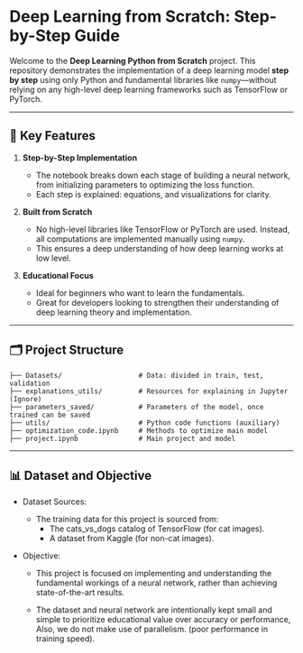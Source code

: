 # Deep Learning from Scratch: Step-by-Step Guide

Welcome to the **Deep Learning Python from Scratch** project. This repository demonstrates the implementation of a deep learning model **step by step** using only Python and fundamental libraries like `numpy`—without relying on any high-level deep learning frameworks such as TensorFlow or PyTorch.

---

## 🧠 Key Features

1. **Step-by-Step Implementation**  
   - The notebook breaks down each stage of building a neural network, from initializing parameters to optimizing the loss function.
   - Each step is explained: equations, and visualizations for clarity.

2. **Built from Scratch**  
   - No high-level libraries like TensorFlow or PyTorch are used. Instead, all computations are implemented manually using `numpy`.
   - This ensures a deep understanding of how deep learning works at low level.

3. **Educational Focus**  
   - Ideal for beginners who want to learn the fundamentals.
   - Great for developers looking to strengthen their understanding of deep learning theory and implementation.

---

## 🗂️ Project Structure
```
├── Datasets/                   # Data: divided in train, test, validation
├── explanations_utils/         # Resources for explaining in Jupyter (Ignore)
├── parameters_saved/           # Parameters of the model, once trained can be saved
├── utils/                      # Python code functions (auxiliary)
├── optimization_code.ipynb     # Methods to optimize main model
├── project.ipynb               # Main project and model
```

---

## 📊 Dataset and Objective

- Dataset Sources:

    - The training data for this project is sourced from:
        - The cats_vs_dogs catalog of TensorFlow (for cat images).
        - A dataset from Kaggle (for non-cat images).

- Objective:

    - This project is focused on implementing and understanding the fundamental workings of a neural network, rather than achieving state-of-the-art results.

    - The dataset and neural network are intentionally kept small and simple to prioritize educational value over accuracy or performance, Also, we do not make use of parallelism. (poor performance in training speed).